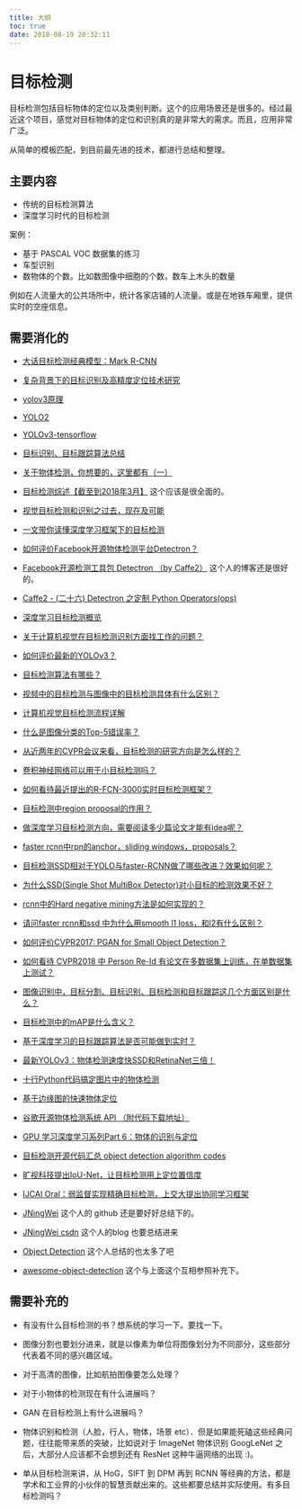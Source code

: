 ```yaml
---
title: 大纲
toc: true
date: 2018-08-19 20:32:11
---
```

# 目标检测

目标检测包括目标物体的定位以及类别判断。这个的应用场景还是很多的。经过最近这个项目，感觉对目标物体的定位和识别真的是非常大的需求。而且，应用非常广泛。

从简单的模板匹配，到目前最先进的技术，都进行总结和整理。

## 主要内容


- 传统的目标检测算法
- 深度学习时代的目标检测


案例：

- 基于 PASCAL VOC 数据集的练习
- 车型识别
- 数物体的个数。比如数图像中细胞的个数，数车上木头的数量

例如在人流量大的公共场所中，统计各家店铺的人流量。或是在地铁车厢里，提供实时的空座信息。



## 需要消化的



- [大话目标检测经典模型：Mark R-CNN](https://my.oschina.net/u/876354/blog/1802743)
- [复杂背景下的目标识别及高精度定位技术研究](http://www.wanfangdata.com.cn/details/detail.do?_type=degree&id=Y2055740)


- [yolov3原理](https://blog.csdn.net/qq_35608277/article/details/79954537)
- [YOLO2](https://zhuanlan.zhihu.com/p/25167153)

- [YOLOv3-tensorflow](https://github.com/maiminh1996/YOLOv3-tensorflow)

- [目标识别、目标跟踪算法总结](https://blog.csdn.net/ukiuki/article/details/76152449)


- [关于物体检测，你想要的，这里都有（一）](https://zhuanlan.zhihu.com/p/39345914)

- [目标检测综述【截至到2018年3月】](https://blog.csdn.net/hongxingabc/article/details/80260216) 这个应该是很全面的。

- [视觉目标检测和识别之过去，现在及可能](https://yq.aliyun.com/articles/499888)
- [一文带你读懂深度学习框架下的目标检测](https://36kr.com/p/5095330.html)

- [如何评价Facebook开源物体检测平台Detectron？](https://www.zhihu.com/question/266026480)
- [Facebook开源检测工具包 Detectron （by Caffe2）](https://blog.csdn.net/linolzhang/article/details/79244127) 这个人的博客还是很好的。
- [Caffe2 - (二十六) Detectron 之定制 Python Operators(ops)](https://blog.csdn.net/zziahgf/article/details/79818141)

- [深度学习目标检测概览](https://zhuanlan.zhihu.com/p/29102671)

- [关于计算机视觉在目标检测识别方面找工作的问题？](https://www.zhihu.com/question/280572062)
- [如何评价最新的YOLOv3？](https://www.zhihu.com/question/269909535)
- [目标检测算法有哪些？](https://www.zhihu.com/question/53438706)
- [视频中的目标检测与图像中的目标检测具体有什么区别？](https://www.zhihu.com/question/52185576)


- [计算机视觉目标检测流程详解](https://blog.csdn.net/u012154840/article/details/72627334)
- [什么是图像分类的Top-5错误率？](https://www.zhihu.com/question/36463511)
- [从近两年的CVPR会议来看，目标检测的研究方向是怎么样的？](https://www.zhihu.com/question/34223049)
- [卷积神经网络可以用于小目标检测吗？](https://www.zhihu.com/question/49722539)
- [如何看待最近提出的R-FCN-3000实时目标检测框架？](https://www.zhihu.com/question/263942659)
- [目标检测中region proposal的作用？](https://www.zhihu.com/question/265345106)
- [做深度学习目标检测方向，需要阅读多少篇论文才能有idea呢？](https://www.zhihu.com/question/269813298)
- [faster rcnn中rpn的anchor，sliding windows，proposals？](https://www.zhihu.com/question/42205480)
- [目标检测SSD相对于YOLO与faster-RCNN做了哪些改进？效果如何呢？](https://www.zhihu.com/question/50910763)
- [为什么SSD(Single Shot MultiBox Detector)对小目标的检测效果不好？](https://www.zhihu.com/question/49455386)
- [rcnn中的Hard negative mining方法是如何实现的？](https://www.zhihu.com/question/46292829)
- [请问faster rcnn和ssd 中为什么用smooth l1 loss，和l2有什么区别？](https://www.zhihu.com/question/58200555)
- [如何评价CVPR2017: PGAN for Small Object Detection？](https://www.zhihu.com/question/64861580)
- [如何看待 CVPR2018 中 Person Re-Id 有论文在多数据集上训练，在单数据集上测试？](https://www.zhihu.com/question/284968715)


- [图像识别中，目标分割、目标识别、目标检测和目标跟踪这几个方面区别是什么？](https://www.zhihu.com/question/36500536)
- [目标检测中的mAP是什么含义？](https://www.zhihu.com/question/53405779)

- [基于深度学习的目标跟踪算法是否可能做到实时？](https://www.zhihu.com/question/59623472)

- [最新YOLOv3：物体检测速度快SSD和RetinaNet三倍！](https://zhuanlan.zhihu.com/p/34997279)

- [十行Python代码搞定图片中的物体检测](https://blog.csdn.net/buptgshengod/article/details/80959504)

- [基于边缘图的快速物体定位](http://home.ustc.edu.cn/~zh2991/thesis/Object_Detection.pdf)

- [谷歌开源物体检测系统 API （附代码下载地址）](https://www.leiphone.com/news/201706/hvRiBgajD77021BY.html)

- [GPU 学习深度学习系列Part 6：物体的识别与定位](https://zhuanlan.zhihu.com/p/30024176)

- [目标检测开源代码汇总 object detection algorithm codes](https://blog.csdn.net/zhangjunhit/article/details/78901952)


- [旷视科技提出IoU-Net，让目标检测用上定位置信度](https://zhuanlan.zhihu.com/p/41944858)
- [IJCAI Oral：弱监督实现精确目标检测，上交大提出协同学习框架](https://t.cj.sina.com.cn/articles/view/5703921756/153faf05c01900770v)

- [JNingWei](https://github.com/JNingWei) 这个人的 github 还是要好好总结下的。
- [JNingWei csdn](https://blog.csdn.net/JNingWei) 这个人的blog 也要总结进来

- [Object Detection](https://handong1587.github.io/deep_learning/2015/10/09/object-detection.html) 这个人总结的也太多了吧
- [awesome-object-detection](https://github.com/amusi/awesome-object-detection) 这个与上面这个互相参照补充下。

## 需要补充的



- 有没有什么目标检测的书？想系统的学习一下。要找一下。
- 图像分割也要划分进来，就是以像素为单位将图像划分为不同部分，这些部分代表着不同的感兴趣区域。
- 对于高清的图像，比如航拍图像要怎么处理？
- 对于小物体的检测现在有什么进展吗？
- GAN 在目标检测上有什么进展吗？

- 物体识别和检测（人脸，行人，物体，场景 etc）．但是如果能死磕这些经典问题，往往能带来质的突破，比如说对于 ImageNet 物体识别 GoogLeNet 之后，大部分人应该都不会想到还有 ResNet 这种牛逼网络的出现 :)。

- 单从目标检测来讲，从 HoG，SIFT 到 DPM 再到 RCNN 等经典的方法，都是学术和工业界的小伙伴的智慧贡献出来的。这些都要总结并实际使用。有多目标检测吗？
